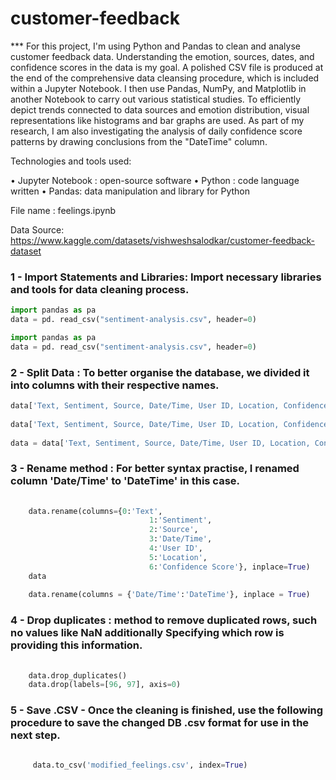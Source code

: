 # customer-feedback

*** For this project, I'm using Python and Pandas to clean and analyse customer feedback data. Understanding the emotion, sources, dates, and confidence scores in the data is my goal. A polished CSV file is produced at the end of the comprehensive data cleansing procedure, which is included within a Jupyter Notebook. I then use Pandas, NumPy, and Matplotlib in another Notebook to carry out various statistical studies. To efficiently depict trends connected to data sources and emotion distribution, visual representations like histograms and bar graphs are used. As part of my research, I am also investigating the analysis of daily confidence score patterns by drawing conclusions from the "DateTime" column.
	
	
Technologies  and tools used: 
	
• Jupyter Notebook : open-source software
• Python : code language written
• Pandas: data manipulation and library for Python

File name : 
feelings.ipynb

Data Source: https://www.kaggle.com/datasets/vishweshsalodkar/customer-feedback-dataset

	
### 1 - Import Statements and Libraries:  Import necessary libraries and tools for data cleaning process.
	
	
```python
import pandas as pa
data = pd. read_csv("sentiment-analysis.csv", header=0) 
```

```python 
import pandas as pa
data = pd. read_csv("sentiment-analysis.csv", header=0)
```
	
### 2 - Split Data : To better organise the database, we divided it into columns with their respective names.
	
	
``` python	
data['Text, Sentiment, Source, Date/Time, User ID, Location, Confidence Score'].str.split(',')
	
data['Text, Sentiment, Source, Date/Time, User ID, Location, Confidence Score'].str.split(',',n=1)
	
data = data['Text, Sentiment, Source, Date/Time, User ID, Location, Confidence Score'].str.split(',',n=7, expand=True)
```
	
	
### 3 - Rename method : For better syntax practise, I renamed column 'Date/Time' to 'DateTime' in this case.
	
	
```python 
	
	data.rename(columns={0:'Text',
	                           1:'Sentiment',
	                           2:'Source',
	                           3:'Date/Time',
	                           4:'User ID',
	                           5:'Location',
	                           6:'Confidence Score'}, inplace=True)
	data
	
	data.rename(columns = {'Date/Time':'DateTime'}, inplace = True)
```
	
	
	
	
### 4 - Drop duplicates : method to remove duplicated rows, such no values like NaN additionally Specifying which row is providing this information.
	
```python 
	
	data.drop_duplicates()
	data.drop(labels=[96, 97], axis=0)
```
	
### 5 - Save .CSV - Once the cleaning is finished, use the following procedure to save the changed DB .csv format for use in the next step.
	
```python 
	
	 data.to_csv('modified_feelings.csv', index=True)
	
```
